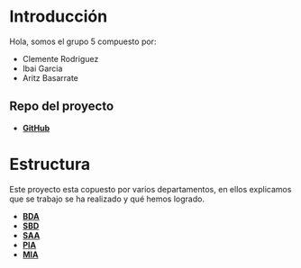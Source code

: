 # Introducción
Hola, somos el grupo 5 compuesto por:
   - Clemente Rodriguez
   - Ibai Garcia
   - Aritz Basarrate

## Repo del proyecto
 - **[GitHub](https://github.com/ai-somorrostro/reto0)**

# Estructura
Este proyecto esta copuesto por varios departamentos, en ellos explicamos que se trabajo se ha realizado y qué hemos logrado.

   - **[BDA](https://ai-somorrostro.github.io/reto0/bda/)**
   - **[SBD](https://ai-somorrostro.github.io/reto0/sbd/)**
   - **[SAA](https://ai-somorrostro.github.io/reto0/saa/)**
   - **[PIA](https://ai-somorrostro.github.io/reto0/pia/)**
   - **[MIA](https://ai-somorrostro.github.io/reto0/mia/)**